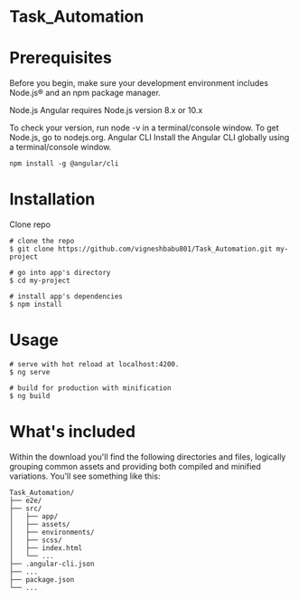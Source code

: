 # Task_Automation

# Prerequisites

  Before you begin, make sure your development environment includes Node.js® and an npm package manager.

  Node.js
  Angular requires Node.js version 8.x or 10.x

  To check your version, run node -v in a terminal/console window.
  To get Node.js, go to nodejs.org.
  Angular CLI
  Install the Angular CLI globally using a terminal/console window.
  
    npm install -g @angular/cli
    
# Installation
  Clone repo
  
    # clone the repo
    $ git clone https://github.com/vigneshbabu801/Task_Automation.git my-project

    # go into app's directory
    $ cd my-project

    # install app's dependencies
    $ npm install

# Usage

    # serve with hot reload at localhost:4200.
    $ ng serve

    # build for production with minification
    $ ng build 
    
# What's included

Within the download you'll find the following directories and files, logically grouping common assets and providing both compiled and minified variations. You'll see something like this:

    Task_Automation/
    ├── e2e/
    ├── src/
    │   ├── app/
    │   ├── assets/
    │   ├── environments/
    │   ├── scss/
    │   ├── index.html
    │   └── ...
    ├── .angular-cli.json
    ├── ...
    ├── package.json
    └── ...

